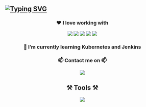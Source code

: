 [![Typing SVG](https://readme-typing-svg.demolab.com?font=Fira+Code&size=24&duration=3000&pause=1500&center=true&repeat=false&width=1024&lines=I'm+Reinaldo+Bustamante!%F0%9F%91%8B)](https://git.io/typing-svg)
---
<h3 align="center">❤️ I love working with </h3>
<p align="center">
  <img src="https://img.shields.io/badge/React-20232A?style=for-the-badge&logo=react&logoColor=61DAFB" />
  <img src="https://img.shields.io/badge/Angular-DD0031?style=for-the-badge&logo=angular&logoColor=white" />
  <img src="https://img.shields.io/badge/Docker-2CA5E0?style=for-the-badge&logo=docker&logoColor=white" />
  <img src="https://img.shields.io/badge/Node%20js-339933?style=for-the-badge&logo=nodedotjs&logoColor=white" />
  <img src="https://img.shields.io/badge/TypeScript-007ACC?style=for-the-badge&logo=typescript&logoColor=white" />
</p>
<h3 align="center">🌱 I’m currently learning <strong>Kubernetes and Jenkins</strong></h3>
<h3 align="center">📫 Contact me on 📫</h3>
<p align="center">
  <a href="www.linkedin.com/in/reinaldo-bustamante026">
    <img src="https://img.shields.io/badge/LinkedIn-0077B5?style=for-the-badge&logo=linkedin&logoColor=white" />
  </a>
</p>
<h2 align="center">⚒️ Tools ⚒️</h2>
<p align="center">
  <a href="https://skillicons.dev">
    <img src="https://skillicons.dev/icons?i=git,docker,react,nextjs,nodejs,angular,terraform,prisma,express,typescript,javascript,html,css,postman,linux,tailwind,sass,aws,postgresql,mongodb,mysql,python,bash,figma,github" />
  </a>
</p>


